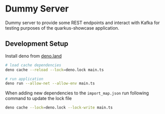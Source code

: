 # Dummy Server

Dummy server to provide some REST endpoints and interact with Kafka for testing
purposes of the quarkus-showcase application.

## Development Setup

Install deno from [deno.land](https://deno.land)

```bash
# load cache dependencies
deno cache --reload --lock=deno.lock main.ts

# run application
deno run --allow-net --allow-env main.ts
```

When adding new dependencies to the `import_map.json` run following command to
update the lock file

```bash
deno cache --lock=deno.lock --lock-write main.ts
```
